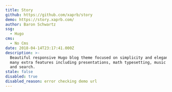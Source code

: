 ```yaml
---
title: Story
github: https://github.com/xaprb/story
demo: https://story.xaprb.com/
author: Baron Schwartz
ssg:
  - Hugo
cms:
  - No Cms
date: 2018-04-14T23:17:41.000Z
description: >-
  Beautiful responsive Hugo blog theme focused on simplicity and elegance, with
  many extra features including presentations, math typesetting, music notation,
  and search.
stale: false
disabled: true
disabled_reason: error checking demo url
---
```

